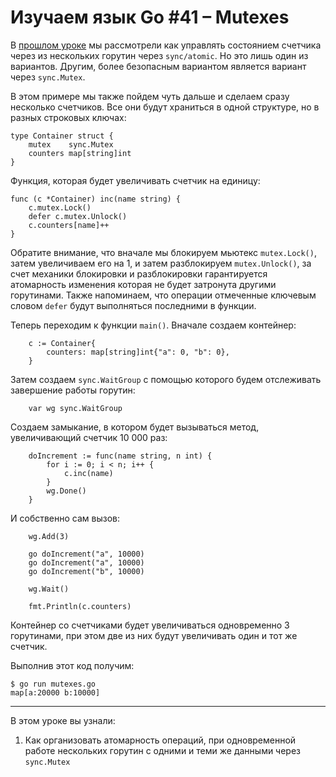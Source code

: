 
# Изучаем язык Go #41 – Mutexes

В [прошлом уроке](https://github.com/WalkWeb/go-lesson-ru/tree/master/lessons/40_atomic_counters) мы рассмотрели как 
управлять состоянием счетчика через из нескольких горутин через `sync/atomic`. Но это лишь один из вариантов. Другим, 
более безопасным вариантом является вариант через `sync.Mutex`.

В этом примере мы также пойдем чуть дальше и сделаем сразу несколько счетчиков. Все они будут храниться в одной 
структуре, но в разных строковых ключах:

```
type Container struct {
    mutex    sync.Mutex
    counters map[string]int
}
```

Функция, которая будет увеличивать счетчик на единицу:

```
func (c *Container) inc(name string) {
    c.mutex.Lock()
    defer c.mutex.Unlock()
    c.counters[name]++
}
```

Обратите внимание, что вначале мы блокируем мьютекс `mutex.Lock()`, затем увеличиваем его на 1, и затем разблокируем 
`mutex.Unlock()`, за счет механики блокировки и разблокировки гарантируется атомарность изменения которая не будет 
затронута другими горутинами. Также напоминаем, что операции отмеченные ключевым словом `defer` будут выполняться 
последними в функции.

Теперь переходим к функции `main()`. Вначале создаем контейнер:

```
    c := Container{
        counters: map[string]int{"a": 0, "b": 0},
    }
```

Затем создаем `sync.WaitGroup` с помощью которого будем отслеживать завершение работы горутин:

```
    var wg sync.WaitGroup
```

Создаем замыкание, в котором будет вызываться метод, увеличивающий счетчик 10 000 раз:

```
    doIncrement := func(name string, n int) {
        for i := 0; i < n; i++ {
            c.inc(name)
        }
        wg.Done()
    }
```

И собственно сам вызов:

```
    wg.Add(3)

    go doIncrement("a", 10000)
    go doIncrement("a", 10000)
    go doIncrement("b", 10000)

    wg.Wait()

    fmt.Println(c.counters)
```

Контейнер со счетчиками будет увеличиваться одновременно 3 горутинами, при этом две из них будут увеличивать один и тот 
же счетчик.

Выполнив этот код получим:

```
$ go run mutexes.go 
map[a:20000 b:10000]

```

____

В этом уроке вы узнали:

1. Как организовать атомарность операций, при одновременной работе нескольких горутин с одними и теми же данными через `sync.Mutex`
